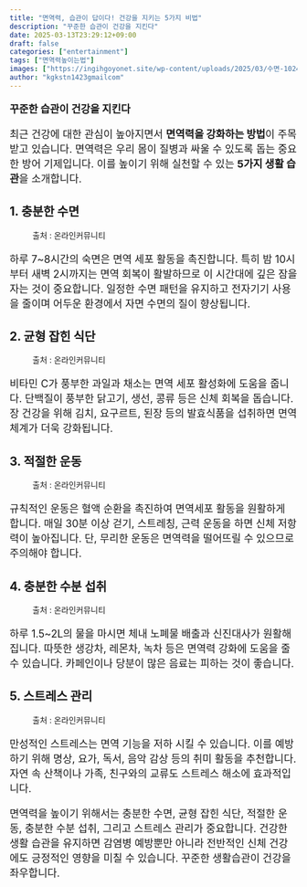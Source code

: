 ```yaml
---
title: "면역력, 습관이 답이다! 건강을 지키는 5가지 비법"
description: "꾸준한 습관이 건강을 지킨다"
date: 2025-03-13T23:29:12+09:00
draft: false
categories: ["entertainment"]
tags: ["면역력높이는법"]
images: ["https://ingihgoyonet.site/wp-content/uploads/2025/03/수면-1024x683.jpg", "https://ingihgoyonet.site/wp-content/uploads/2025/03/식단-768x1024.jpg", "https://ingihgoyonet.site/wp-content/uploads/2025/03/운동-1-1024x683.jpg", "https://ingihgoyonet.site/wp-content/uploads/2025/03/수분섭취의중요성-683x1024.jpg", "https://ingihgoyonet.site/wp-content/uploads/2025/03/스트레스-2-1024x768.jpg"]
author: "kgkstn1423gmailcom"
---
```


<p style="font-size:18px"><strong>꾸준한 습관이 건강을 지킨다</strong></p> <p style="font-size:18px">최근 건강에 대한 관심이 높아지면서 <strong>면역력을 강화하는 방법</strong>이 주목받고 있습니다. 면역력은 우리 몸이 질병과 싸울 수 있도록 돕는 중요한 방어 기제입니다. 이를 높이기 위해 실천할 수 있는 <strong>5가지 생활 습관</strong>을 소개합니다.</p> <h2 >1. 충분한 수면</h2> <figure ><img src="https://ingihgoyonet.site/wp-content/uploads/2025/03/수면-1024x683.jpg" alt="" style="aspect-ratio:16/9;object-fit:cover"/><figcaption >출처 : 온라인커뮤니티</figcaption></figure> <p style="font-size:18px">하루 7~8시간의 숙면은 면역 세포 활동을 촉진합니다. 특히 밤 10시부터 새벽 2시까지는 면역 회복이 활발하므로 이 시간대에 깊은 잠을 자는 것이 중요합니다. 일정한 수면 패턴을 유지하고 전자기기 사용을 줄이며 어두운 환경에서 자면 수면의 질이 향상됩니다.</p> <h2 >2. 균형 잡힌 식단</h2> <figure ><img src="https://ingihgoyonet.site/wp-content/uploads/2025/03/식단-768x1024.jpg" alt="" style="aspect-ratio:16/9;object-fit:cover"/><figcaption >출처 : 온라인커뮤니티</figcaption></figure> <p style="font-size:18px">비타민 C가 풍부한 과일과 채소는 면역 세포 활성화에 도움을 줍니다. 단백질이 풍부한 닭고기, 생선, 콩류 등은 신체 회복을 돕습니다. 장 건강을 위해 김치, 요구르트, 된장 등의 발효식품을 섭취하면 면역 체계가 더욱 강화됩니다.</p> <h2 >3. 적절한 운동</h2> <figure ><img src="https://ingihgoyonet.site/wp-content/uploads/2025/03/운동-1-1024x683.jpg" alt="" style="aspect-ratio:16/9;object-fit:cover"/><figcaption >출처 : 온라인커뮤니티</figcaption></figure> <p style="font-size:18px">규칙적인 운동은 혈액 순환을 촉진하여 면역세포 활동을 원활하게 합니다. 매일 30분 이상 걷기, 스트레칭, 근력 운동을 하면 신체 저항력이 높아집니다. 단, 무리한 운동은 면역력을 떨어뜨릴 수 있으므로 주의해야 합니다.</p> <h2 >4. 충분한 수분 섭취</h2> <figure ><img src="https://ingihgoyonet.site/wp-content/uploads/2025/03/수분섭취의중요성-683x1024.jpg" alt="" style="aspect-ratio:16/9;object-fit:cover"/><figcaption >출처 : 온라인커뮤니티</figcaption></figure> <p style="font-size:18px">하루 1.5~2L의 물을 마시면 체내 노폐물 배출과 신진대사가 원활해집니다. 따뜻한 생강차, 레몬차, 녹차 등은 면역력 강화에 도움을 줄 수 있습니다. 카페인이나 당분이 많은 음료는 피하는 것이 좋습니다.</p> <h2 >5. 스트레스 관리</h2> <figure ><img src="https://ingihgoyonet.site/wp-content/uploads/2025/03/스트레스-2-1024x768.jpg" alt="" style="aspect-ratio:16/9;object-fit:cover"/><figcaption >출처 : 온라인커뮤니티</figcaption></figure> <p style="font-size:18px">만성적인 스트레스는 면역 기능을 저하 시킬 수 있습니다. 이를 예방하기 위해 명상, 요가, 독서, 음악 감상 등의 취미 활동을 추천합니다. 자연 속 산책이나 가족, 친구와의 교류도 스트레스 해소에 효과적입니다.</p> <p style="font-size:18px">면역력을 높이기 위해서는 충분한 수면, 균형 잡힌 식단, 적절한 운동, 충분한 수분 섭취, 그리고 스트레스 관리가 중요합니다. 건강한 생활 습관을 유지하면 감염병 예방뿐만 아니라 전반적인 신체 건강에도 긍정적인 영향을 미칠 수 있습니다. 꾸준한 생활습관이 건강을 좌우합니다.</p>